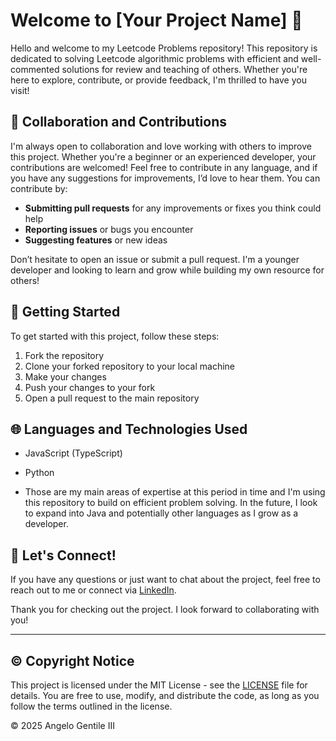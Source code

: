 # Welcome to [Your Project Name] 🎉

Hello and welcome to my Leetcode Problems repository! This repository is dedicated to solving Leetcode algorithmic problems with efficient and well-commented solutions for review and teaching of others. Whether you're here to explore, contribute, or provide feedback, I'm thrilled to have you visit!

## 🤝 Collaboration and Contributions

I'm always open to collaboration and love working with others to improve this project. Whether you're a beginner or an experienced developer, your contributions are welcomed! Feel free to contribute in any language, and if you have any suggestions for improvements, I’d love to hear them. You can contribute by:

- **Submitting pull requests** for any improvements or fixes you think could help
- **Reporting issues** or bugs you encounter
- **Suggesting features** or new ideas

Don’t hesitate to open an issue or submit a pull request. I'm a younger developer and looking to learn and grow while building my own resource for others!

## 📄 Getting Started

To get started with this project, follow these steps:

1. Fork the repository
2. Clone your forked repository to your local machine
3. Make your changes
4. Push your changes to your fork
5. Open a pull request to the main repository

## 🌐 Languages and Technologies Used

- JavaScript (TypeScript)
- Python

- Those are my main areas of expertise at this period in time and I'm using this repository to build on efficient problem solving. In the future, I look to expand into Java and potentially other languages as I grow as a developer.

## 💬 Let's Connect!

If you have any questions or just want to chat about the project, feel free to reach out to me or connect via [LinkedIn](https://www.linkedin.com/in/angelogentileiii/).

Thank you for checking out the project. I look forward to collaborating with you!

---

## © Copyright Notice

This project is licensed under the MIT License - see the [LICENSE](./LICENSE) file for details. You are free to use, modify, and distribute the code, as long as you follow the terms outlined in the license.

© 2025 Angelo Gentile III

